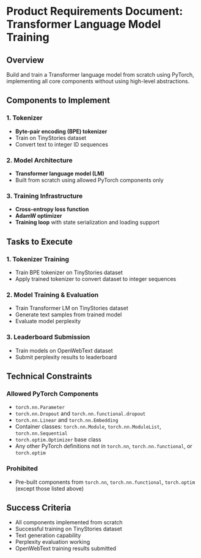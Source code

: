 # Product Requirements Document: Transformer Language Model Training

## Overview
Build and train a Transformer language model from scratch using PyTorch, implementing all core components without using high-level abstractions.

## Components to Implement

### 1. Tokenizer
- **Byte-pair encoding (BPE) tokenizer**
- Train on TinyStories dataset
- Convert text to integer ID sequences

### 2. Model Architecture
- **Transformer language model (LM)**
- Built from scratch using allowed PyTorch components only

### 3. Training Infrastructure
- **Cross-entropy loss function**
- **AdamW optimizer**
- **Training loop** with state serialization and loading support

## Tasks to Execute

### 1. Tokenizer Training
- Train BPE tokenizer on TinyStories dataset
- Apply trained tokenizer to convert dataset to integer sequences

### 2. Model Training & Evaluation
- Train Transformer LM on TinyStories dataset
- Generate text samples from trained model
- Evaluate model perplexity

### 3. Leaderboard Submission
- Train models on OpenWebText dataset
- Submit perplexity results to leaderboard

## Technical Constraints

### Allowed PyTorch Components
- `torch.nn.Parameter`
- `torch.nn.Dropout` and `torch.nn.functional.dropout`
- `torch.nn.Linear` and `torch.nn.Embedding`
- Container classes: `torch.nn.Module`, `torch.nn.ModuleList`, `torch.nn.Sequential`
- `torch.optim.Optimizer` base class
- Any other PyTorch definitions not in `torch.nn`, `torch.nn.functional`, or `torch.optim`

### Prohibited
- Pre-built components from `torch.nn`, `torch.nn.functional`, `torch.optim` (except those listed above)

## Success Criteria
- All components implemented from scratch
- Successful training on TinyStories dataset
- Text generation capability
- Perplexity evaluation working
- OpenWebText training results submitted
